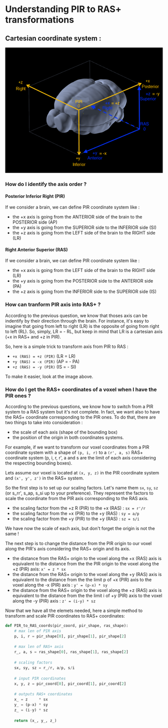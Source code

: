 # Understanding PIR to RAS+ transformations

## Cartesian coordinate system :

![PIR and RAS](PIR_RAS.png)

### How do I identify the axis order ?
#### Posterior Inferior Right (PIR)

If we consider a brain, we can define PIR coordinate system like : 
* the +x axis is going from the ANTERIOR side of the brain to the POSTERIOR side (AP)
* the +y axis is going from the SUPERIOR side to the INFERIOR side (SI)
* the +z axis is going from the LEFT side of the brain to the RIGHT side (LR)

#### Right Anterior Superior (RAS)

If we consider a brain, we can define PIR coordinate system like : 
* the +x axis is going from the LEFT side of the brain to the RIGHT side (LR)
* the +y axis is going from the POSTERIOR side to the ANTERIOR side (PA)
* the +z axis is going from the INFERIOR side to the SUPERIOR side (IS)

### How can tranform PIR axis into RAS+ ?  

According to the previous question, we know that thoses axis can be indentify by their direction through the brain.
For instance, it's easy to imagine that going from left to right (LR) is the opposite of going from right to left (RL). So, simply, LR = - RL, but keep in mind that LR is a cartesian axis (+x in RAS+ and +z in PIR).


So, here is a simple trick to transform axis from PIR to RAS :
* `+x (RAS) = +z (PIR)` (LR = LR)
* `+y (RAS) = -x (PIR)` (AP = - PA)
* `+z (RAS) = -y (PIR)` (IS = - SI)

To make it easier, look at the image above.


### How do I get the RAS+ coordinates of a voxel when I have the PIR ones ?  

According to the previous questions, we know how to switch from a PIR system to a RAS system but it's not complete.
In fact, we want also to have the RAS+ coordinate corresponding to the PIR ones. To do that, there are two things to take into consideration : 
* the scale of each axis (shape of the bounding box)
* the position of the origin in both coordinates systems.

For example, if we want to transform our voxel coordinates from a PIR coordinate system with a shape of `(p, i, r)` to a `(r', a, s)` RAS+ coordinate system (p, i, r, r', a and s are the limit of each axis considering the respecting bounding boxes). 

Lets assume our voxel is located at `(x, y, z)` in the PIR coordinate system and `(x', y', z')` in the RAS+ system. 

So the first step is to set up our scaling factors. Let's name them `sx`, `sy`, `sz` (or s_rr', s_ap, s_si up to your preference). They represent the factors to scale the coordinate from the PIR axis corresponding to the RAS axis.
* the scaling factor from the +z R (PIR) to the +x (RAS) : `sx = r'/r`
* the scaling factor from the +x (PIR) to the +y (RAS) : `sy = a/p`
*  the scaling factor from the +y (PIR) to the +y (RAS) : `sz = s/i` 

We have now the scale of each axis, but don't forget the origin is not the same ! 

The next step is to change the distance from the PIR origin to our voxel along the PIR's axis considering the RAS+ origin and its axis.
* the distance from the RAS+ origin to the voxel along the +x (RAS) axis is equivalent to the distance from the the PIR origin to the voxel along the +z (PIR) axis: `x' = z * sx`
* the distance from the RAS+ origin to the voxel along the +y (RAS) axis is equivalent to the distance from the the limit p of +x (PIR) axis to the voxel along the -x (PIR) axis : `y' = (p-x) * sy`
* the distance from the RAS+ origin to the voxel along the +z (RAS) axis is equivalent to the distance from the the limit i of +y (PIR) axis to the voxel along the -y (PIR) axis : `z' = (i-y) * sz`


Now that we have all the elemets needed, here a simple method to transform and scale PIR coordinates to RAS+ coordinates: 

```python
def PIR_to_RAS_coords(pir_coord, pir_shape, ras_shape):
    # max len of PIR axis
    p, i, r = pir_shape[0], pir_shape[1], pir_shape[2]

    # max len of RAS+ axis
    r_, a, s = ras_shape[0], ras_shape[1], ras_shape[2]

    # scaling factors
    sx, sy, sz = r_/r, a/p, s/i

    # input PIR coordinates
    x, y, z = pir_coord[0], pir_coord[1], pir_coord[2]

    # outputs RAS+ coordinates
    x_ = z     * sx
    y_ = (p-x) * sy 
    z_ = (i-y) * sz
    
    return (x_, y_, z_)
```
